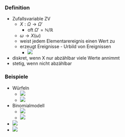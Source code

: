 ### Definition
+ Zufallsvariable ZV
	+ $X:Ω→Ω'$
		+ oft $Ω'=ℕ/ℝ$
	+ $ω→X(ω)$
	+ weist jedem Elementarereignis einen Wert zu
	+ erzeugt Ereignisse - Urbild von Ereignissen
		+ ![](../../z_images/Pasted%20image%2020221013061951.png)
+ diskret, wenn X nur abzählbar viele Werte annimmt
+ stetig, wenn nicht abzählbar

### Beispiele
+ Würfeln
	+ ![](../../z_images/Pasted%20image%2020221013062039.png)
	+ ![](../../z_images/Pasted%20image%2020221013062251.png)
+ Binomialmodell
	+ ![](../../z_images/Pasted%20image%2020221013062302.png)
	+ ![](../../z_images/Pasted%20image%2020221013062503.png)
+ ![](../../z_images/Pasted%20image%2020221013062717.png)
+ ![](../../z_images/Pasted%20image%2020221013062756.png)

